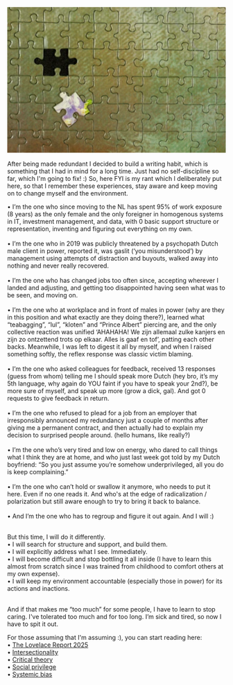 <!--
.. title: Sketches on workfloor experiences in the NL
.. slug: nl-worklife-experience-report
.. date: 2025-07-20
.. tags: work-ethics-nl, reflection, experience-report, rant
.. type: text
.. description: workflooor-NL
-->

<div class ="blog_pic">
    <img class="blog_pic" src="/images/posts/2025/unfitting-puzzle.png">
</div>

After being made redundant I decided to build a writing habit, which is something that I had in mind for a long time. 
Just had no self-discipline so far, which I'm going to fix! :) So, here FYI is my rant which I deliberately put here, so that I remember these experiences,
stay aware and keep moving on to change myself and the environment.
<br>
<!-- TEASER_END -->

•  I’m the one who since moving to the NL has spent 95% of work exposure (8 years) as the only female and the only foreigner in homogenous systems in IT, 
investment management, and data, with 0 basic support structure or representation, inventing and figuring out everything on my own.<br><br>
•  I’m the one who in 2019 was publicly threatened by a psychopath Dutch male client in power, reported it, was gaslit (‘you misunderstood’) 
by management using attempts of distraction and buyouts, walked away into nothing and never really recovered. <br><br>
•  I’m the one who has changed jobs too often since, accepting wherever I landed and adjusting, and getting too disappointed having seen what was to be seen, 
and moving on.<br><br>
•  I’m the one who at workplace and in front of males in power (why are they in this position and what exactly are they doing there?), 
learned what “teabagging”, “lul”, “kloten” and “Prince Albert” piercing are, and the only collective reaction was unified ‘AHAHAHA! 
We zijn allemaal zulke kanjers en zijn zo ontzettend trots op elkaar. Alles is gaaf en tof’, patting each other backs. 
Meanwhile, I was left to digest it all by myself, and when I raised something softly, the reflex response was classic victim blaming. <br><br>
•  I’m the one who asked colleagues for feedback, received 13 responses (guess from whom) telling me I should speak more Dutch (hey bro, it’s my 5th language, 
why again do YOU faint if you have to speak your 2nd?), be more sure of myself, and speak up more (grow a dick, gal). And got 0 requests to give feedback in return.<br><br>
•  I’m the one who refused to plead for a job from an employer that irresponsibly announced my redundancy just a couple of months after giving me a permanent 
contract, and then actually had to explain my decision to surprised people around. (hello humans, like really?)<br><br>
•  I’m the one who’s very tired and low on energy, who dared to call things what I think they are at home, and who 
just last week got told by my Dutch boyfriend: “So you just assume you’re somehow underprivileged, all you do is keep complaining.”<br><br>
•  I’m the one who can’t hold or swallow it anymore, who needs to put it here. Even if no one reads it. And who's at the edge of radicalization / polarization 
but still aware enough to try to bring it back to balance.<br><br>
•  And I’m the one who has to regroup and figure it out again. And I will :)  <br><br>

But this time, I will do it differently.<br>
• I will search for structure and support, and build them.<br>
• I will explicitly address what I see. Immediately.<br>
• I will become difficult and stop bottling it all inside (I have to learn this almost from scratch since I was trained from childhood to comfort 
others at my own expense).<br>
• I will keep my environment accountable (especially those in power) for its actions and inactions.  <br><br>

And if that makes me “too much” for some people, I have to learn to stop caring. 
I've tolerated too much and for too long. I’m sick and tired, so now I have to spit it out. <br>

For those assuming that I'm assuming :), you can start reading here:<br>
• [The Lovelace Report 2025](https://wearetechwomen.com/the-lovelace-report-wearetechwomen-oliver-wyman-reveal-barriers-facing-women-in-tech/)<br>
• [Intersectionality](https://en.wikipedia.org/wiki/Intersectionality)<br>
• [Critical theory](https://en.wikipedia.org/wiki/Critical_theory)<br>
• [Social privilege](https://en.wikipedia.org/wiki/Social_privilege)<br>
• [Systemic bias](https://en.wikipedia.org/wiki/Systemic_bias)<br>

